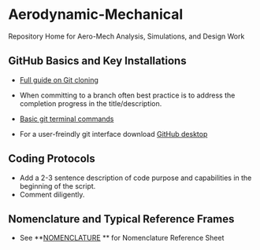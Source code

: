 # Aerodynamic-Mechanical
Repository Home for Aero-Mech Analysis, Simulations, and Design Work

## GitHub Basics and Key Installations
- [Full guide on Git cloning](https://docs.github.com/en/repositories/creating-and-managing-repositories/cloning-a-repository)

- When committing to a branch often best practice is to address the completion progress in the title/description.
- [Basic git terminal commands](https://www.atlassian.com/git/glossary#commands)

- For a user-freindly git interface download [GitHub desktop](https://desktop.github.com/download/)

## Coding Protocols
- Add a 2-3 sentence description of code purpose and capabilities in the beginning of the script.
- Comment diligently.

## Nomenclature and Typical Reference Frames
- See **[NOMENCLATURE](https://github.com/The-Ultimate-Jump/Aerodynamic-Mechanical/blob/1-issue-template-creation/docs/NOMENCLATURE.md) ** for Nomenclature Reference Sheet

